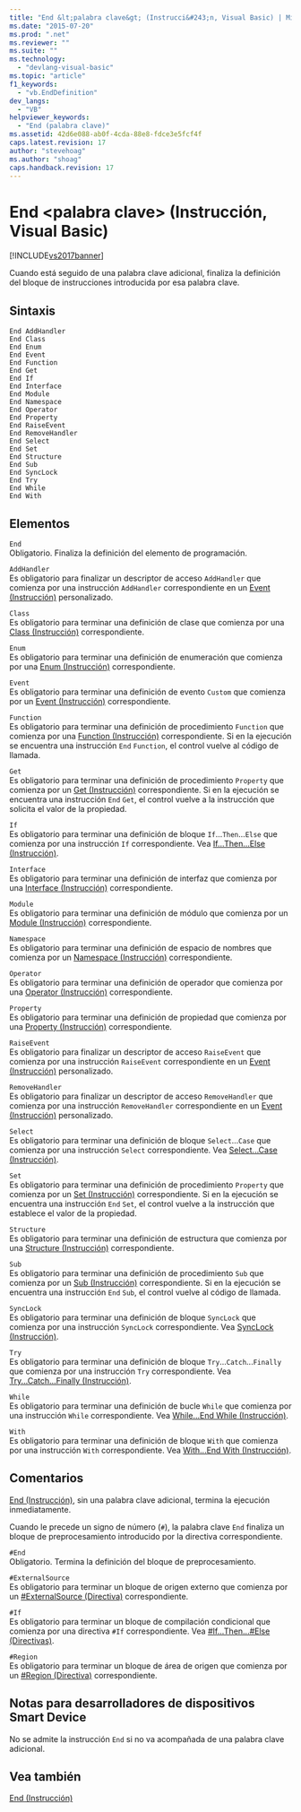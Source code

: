 ```yaml
---
title: "End &lt;palabra clave&gt; (Instrucci&#243;n, Visual Basic) | Microsoft Docs"
ms.date: "2015-07-20"
ms.prod: ".net"
ms.reviewer: ""
ms.suite: ""
ms.technology: 
  - "devlang-visual-basic"
ms.topic: "article"
f1_keywords: 
  - "vb.EndDefinition"
dev_langs: 
  - "VB"
helpviewer_keywords: 
  - "End (palabra clave)"
ms.assetid: 42d6e088-ab0f-4cda-88e8-fdce3e5fcf4f
caps.latest.revision: 17
author: "stevehoag"
ms.author: "shoag"
caps.handback.revision: 17
---
```

# End &lt;palabra clave&gt; (Instrucci&#243;n, Visual Basic)
[!INCLUDE[vs2017banner](../../../visual-basic/developing-apps/includes/vs2017banner.md)]

Cuando está seguido de una palabra clave adicional, finaliza la definición del bloque de instrucciones introducida por esa palabra clave.  
  
## Sintaxis  
  
```  
End AddHandler  
End Class   
End Enum   
End Event   
End Function   
End Get   
End If   
End Interface   
End Module   
End Namespace   
End Operator   
End Property   
End RaiseEvent  
End RemoveHandler  
End Select   
End Set   
End Structure   
End Sub   
End SyncLock   
End Try   
End While   
End With  
```  
  
## Elementos  
 `End`  
 Obligatorio.  Finaliza la definición del elemento de programación.  
  
 `AddHandler`  
 Es obligatorio para finalizar un descriptor de acceso `AddHandler` que comienza por una instrucción `AddHandler` correspondiente en un [Event \(Instrucción\)](../../../visual-basic/language-reference/statements/event-statement.md) personalizado.  
  
 `Class`  
 Es obligatorio para terminar una definición de clase que comienza por una [Class \(Instrucción\)](../../../visual-basic/language-reference/statements/class-statement.md) correspondiente.  
  
 `Enum`  
 Es obligatorio para terminar una definición de enumeración que comienza por una [Enum \(Instrucción\)](../../../visual-basic/language-reference/statements/enum-statement.md) correspondiente.  
  
 `Event`  
 Es obligatorio para terminar una definición de evento `Custom` que comienza por un [Event \(Instrucción\)](../../../visual-basic/language-reference/statements/event-statement.md) correspondiente.  
  
 `Function`  
 Es obligatorio para terminar una definición de procedimiento `Function` que comienza por una [Function \(Instrucción\)](../../../visual-basic/language-reference/statements/function-statement.md) correspondiente.  Si en la ejecución se encuentra una instrucción `End` `Function`, el control vuelve al código de llamada.  
  
 `Get`  
 Es obligatorio para terminar una definición de procedimiento `Property` que comienza por un [Get \(Instrucción\)](../../../visual-basic/language-reference/statements/get-statement.md) correspondiente.  Si en la ejecución se encuentra una instrucción `End` `Get`, el control vuelve a la instrucción que solicita el valor de la propiedad.  
  
 `If`  
 Es obligatorio para terminar una definición de bloque `If`...`Then`...`Else` que comienza por una instrucción `If` correspondiente.  Vea [If...Then...Else \(Instrucción\)](../../../visual-basic/language-reference/statements/if-then-else-statement.md).  
  
 `Interface`  
 Es obligatorio para terminar una definición de interfaz que comienza por una [Interface \(Instrucción\)](../../../visual-basic/language-reference/statements/interface-statement.md) correspondiente.  
  
 `Module`  
 Es obligatorio para terminar una definición de módulo que comienza por un [Module \(Instrucción\)](../../../visual-basic/language-reference/statements/module-statement.md) correspondiente.  
  
 `Namespace`  
 Es obligatorio para terminar una definición de espacio de nombres que comienza por un [Namespace \(Instrucción\)](../../../visual-basic/language-reference/statements/namespace-statement.md) correspondiente.  
  
 `Operator`  
 Es obligatorio para terminar una definición de operador que comienza por una [Operator \(Instrucción\)](../../../visual-basic/language-reference/statements/operator-statement.md) correspondiente.  
  
 `Property`  
 Es obligatorio para terminar una definición de propiedad que comienza por una [Property \(Instrucción\)](../../../visual-basic/language-reference/statements/property-statement.md) correspondiente.  
  
 `RaiseEvent`  
 Es obligatorio para finalizar un descriptor de acceso `RaiseEvent` que comienza por una instrucción `RaiseEvent` correspondiente en un [Event \(Instrucción\)](../../../visual-basic/language-reference/statements/event-statement.md) personalizado.  
  
 `RemoveHandler`  
 Es obligatorio para finalizar un descriptor de acceso `RemoveHandler` que comienza por una instrucción `RemoveHandler` correspondiente en un [Event \(Instrucción\)](../../../visual-basic/language-reference/statements/event-statement.md) personalizado.  
  
 `Select`  
 Es obligatorio para terminar una definición de bloque `Select`...`Case` que comienza por una instrucción `Select` correspondiente.  Vea [Select...Case \(Instrucción\)](../../../visual-basic/language-reference/statements/select-case-statement.md).  
  
 `Set`  
 Es obligatorio para terminar una definición de procedimiento `Property` que comienza por un [Set \(Instrucción\)](../../../visual-basic/language-reference/statements/set-statement.md) correspondiente.  Si en la ejecución se encuentra una instrucción `End` `Set`, el control vuelve a la instrucción que establece el valor de la propiedad.  
  
 `Structure`  
 Es obligatorio para terminar una definición de estructura que comienza por una [Structure \(Instrucción\)](../../../visual-basic/language-reference/statements/structure-statement.md) correspondiente.  
  
 `Sub`  
 Es obligatorio para terminar una definición de procedimiento `Sub` que comienza por un [Sub \(Instrucción\)](../../../visual-basic/language-reference/statements/sub-statement.md) correspondiente.  Si en la ejecución se encuentra una instrucción `End` `Sub`, el control vuelve al código de llamada.  
  
 `SyncLock`  
 Es obligatorio para terminar una definición de bloque `SyncLock` que comienza por una instrucción `SyncLock` correspondiente.  Vea [SyncLock \(Instrucción\)](../../../visual-basic/language-reference/statements/synclock-statement.md).  
  
 `Try`  
 Es obligatorio para terminar una definición de bloque `Try`...`Catch`...`Finally` que comienza por una instrucción `Try` correspondiente.  Vea [Try...Catch...Finally \(Instrucción\)](../../../visual-basic/language-reference/statements/try-catch-finally-statement.md).  
  
 `While`  
 Es obligatorio para terminar una definición de bucle `While` que comienza por una instrucción `While` correspondiente.  Vea [While...End While \(Instrucción\)](../../../visual-basic/language-reference/statements/while-end-while-statement.md).  
  
 `With`  
 Es obligatorio para terminar una definición de bloque `With` que comienza por una instrucción `With` correspondiente.  Vea [With...End With \(Instrucción\)](../../../visual-basic/language-reference/statements/with-end-with-statement.md).  
  
## Comentarios  
 [End \(Instrucción\)](../../../visual-basic/language-reference/statements/end-statement.md), sin una palabra clave adicional, termina la ejecución inmediatamente.  
  
 Cuando le precede un signo de número \(`#`\), la palabra clave `End` finaliza un bloque de preprocesamiento introducido por la directiva correspondiente.  
  
 `#End`  
 Obligatorio.  Termina la definición del bloque de preprocesamiento.  
  
 `#ExternalSource`  
 Es obligatorio para terminar un bloque de origen externo que comienza por un [\#ExternalSource \(Directiva\)](../../../visual-basic/language-reference/directives/externalsource-directive.md) correspondiente.  
  
 `#If`  
 Es obligatorio para terminar un bloque de compilación condicional que comienza por una directiva `#If` correspondiente.  Vea [\#If...Then...\#Else \(Directivas\)](../../../visual-basic/language-reference/directives/if-then-else-directives.md).  
  
 `#Region`  
 Es obligatorio para terminar un bloque de área de origen que comienza por un [\#Region \(Directiva\)](../../../visual-basic/language-reference/directives/region-directive.md) correspondiente.  
  
## Notas para desarrolladores de dispositivos Smart Device  
 No se admite la instrucción `End` si no va acompañada de una palabra clave adicional.  
  
## Vea también  
 [End \(Instrucción\)](../../../visual-basic/language-reference/statements/end-statement.md)